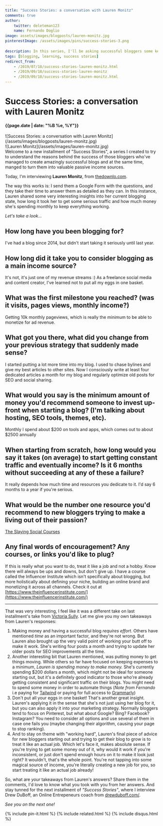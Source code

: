 ```yaml
---
title: "Success Stories: a conversation with Lauren Monitz"
comments: true
author:
    twitter: deleteman123
    name: Fernando Doglio
image: assets/images/blogposts/lauren-monitz.jpg
pinterestImage: /assets/images/pins/success-stories-3.png

description: In this series, I'll be asking successful bloggers some key questions to try to understand the mistery behind their success. If you're just starting this might be a great opportunity to learn from the great ones! Today I'm interviewing Lauren Monitz from thedownlo.com.
tags: [blogging, learning, success stories]
redirect_from:
    - /2019/07/18/success-stories-lauren-monitz.html
    - /2019/09/18/success-stories-lauren-monitz
    - /2019/09/18/success-stories-lauren-monitz.html
---
```


# Success Stories: a conversation with Lauren Monitz
#### {{page.date | date: "%B %e, %Y"}}

<div class="post-header-img" markdown="1">
![Success Stories: a conversation with Lauren Monitz](/assets/images/blogposts/lauren-monitz.jpg)
</div>


<div class="about-with-picture" markdown="1">
![Lauren Monitz](/assets/images/lauren-monitz.jpg)
</div>
Welcome to a new installment of "Success Stories", a series I created to try to understand the reasons behind the success of those bloggers who've managed to create amazingly successful blogs and at the same time, manged to turn them into valuable passive income sources.

Today, I'm interviewing **Lauren Monitz**, from [thedownlo.com](http://thedownlo.com).

The way this works is: I send them a Google Form with the questions, and they take their time to answer them as detailed as they can. In this instance, Lauren shared some very interesting insights into her current blogging state, how long it took her to get some serious traffic and how much money she's spending monthly to keep everything working.

<p class="clear"/>

_Let's take a look..._

## How long have you been blogging for?	
I've had a blog since 2014, but didn't start taking it seriously until last year.

## How long did it take you to consider blogging as a main income source?	
It's not, it's just one of my revenue streams :) As a freelance social media and content creator, I've learned not to put all my eggs in one basket.

## What was the first milestone you reached? (was it visits, pages views, monthly income?)	
Getting 10k monthly pageviews, which is really the minimum to be able to monetize for ad revenue.

## What got you there, what did you change from your previous strategy that suddenly made sense?	
I started putting a lot more time into my blog. I used to chase bylines and give my best articles to other sites. Now I consciously write at least four dedicated articles a month for my blog and regularly optimize old posts for SEO and social sharing.

## What would you say is the minimum amount of money  you'd recommend someone to invest up-front when starting a blog? (I'm talking about hosting, SEO tools, themes, etc).	
Monthly I spend about $200 on tools and apps, which comes out to about  $2500 annually


## When starting from scratch, how long would  you say it takes (on average) to start getting constant traffic and eventually income? Is it 6 months without succeeding at any of these a failure?	
It really depends how much time and resources you dedicate to it. I'd say 6 months to a year if you're serious.


## What would be the number one resource you'd recommend to new bloggers trying to make a living out of their passion?	
[The Slaying Social Courses](https://slaying-social.teachable.com/?affcode=172451_ow5d7gwr&fbclid=IwAR09twOQvc9gUvfs2azwCADnYbbqRW2vGW6-ebbo_SAL9eko-drZWWBxE1E)


## Any final words of encouragement? Any courses, or links you'd like to plug?
If this is really what you want to do, treat it like a job and not a hobby. Know there will always be ups and downs, but don't give up. I have a course called the Influencer Institute which isn't specifically about blogging, but more holistically about defining your niche, building an online brand and monetizing it across all channels. Check it out at [https://www.theinfluencerinstitute.com/](https://www.theinfluencerinstitute.com/)



---

That was very interesting, I feel like it was a different take on last installment's take from [Victoria Sully](https://www.mywritingcorner.net/2019/07/18/success-stories-victoria-sully/).
Let me give you my own takeaways from Lauren's responses:

1. Making money and having a successful blog _requires effort_. Others have mentioned _time_ as an important factor, and they're not wrong. But Lauren also brought up the very valid point of working your butt off to make it work. She's writing four posts a month and trying to update her older posts for SEO improvements all the time.
2. Another interesting bit that Lauren mentioned, was putting money to get things moving. While others so far have focused on keeping expenses to a minimum, _Lauren is spending money to make money._ She's currently spending $200 dollars a month, which might not be ideal for someone starting out, but it's a definitely good indicator to those who're already getting consistent and significant traffic on their blogs. You might need to spend some money in order to automate things (_Note from Fernando_ i.e paying for [Tailwind](https://tailwindapp.com/) or paying for full access to [Grammarly](https://grammarly.go2cloud.org/aff_c?offer_id=3&aff_id=42324))
3. Don't put all your eggs in one basket! That's another great insight. Lauren's applying it in the sense that she's not just using her blog for it, but you can also apply it into your marketing strategy. Normally bloggers tend to focus on Pinterest, but what about Google? Bing? Facebook? Instagram? You need to consider all options and use several of them in case one fails you (maybe changing their algorithm, causing your page to stop ranking).
4. And to stay on theme with "working hard", Lauren's final piece of advice for new bloggers starting out and trying to get their blog to grow is to treat it like an actual job. Which let's face it, makes absolute sense. If you're trying to get some money out of it, why would it work if you're inconsistent, or just don't spend enough hours on it to make it look just right? It wouldn't, that's the whole point. You're not tapping into some magical source of income, you're literally creating a new job for you, so start treating it like an actual job already!


So, what are _your_ takeaways from Lauren's answers? Share them in the comments, I'd love to know what you took with you from her answers.
And stay tunned for the next installment of _"Success Stories"_, where I interview Drew DuBoff, an Online Entrepeneurs coach from [drewduboff.com/](https://drewduboff.com/).

_See you on the next one!_

<div class="sharethis-inline-share-buttons"></div>
                        
{% include pin-it.html %}
{% include related.html %}
{% include disqus.html %}